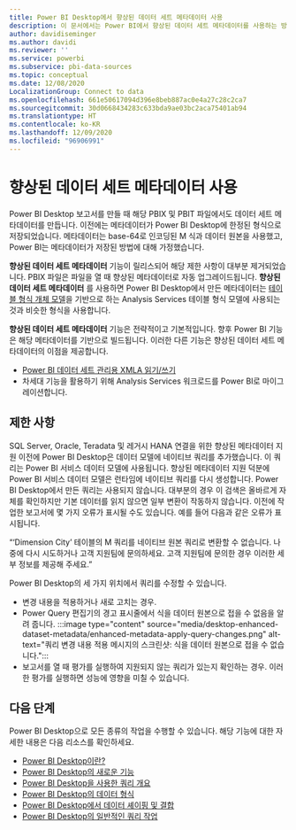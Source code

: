 ```yaml
---
title: Power BI Desktop에서 향상된 데이터 세트 메타데이터 사용
description: 이 문서에서는 Power BI에서 향상된 데이터 세트 메타데이터를 사용하는 방법을 설명합니다.
author: davidiseminger
ms.author: davidi
ms.reviewer: ''
ms.service: powerbi
ms.subservice: pbi-data-sources
ms.topic: conceptual
ms.date: 12/08/2020
LocalizationGroup: Connect to data
ms.openlocfilehash: 661e50617094d396e8beb887ac0e4a27c28c2ca7
ms.sourcegitcommit: 30d0668434283c633bda9ae03bc2aca75401ab94
ms.translationtype: HT
ms.contentlocale: ko-KR
ms.lasthandoff: 12/09/2020
ms.locfileid: "96906991"
---
```

# <a name="using-enhanced-dataset-metadata"></a>향상된 데이터 세트 메타데이터 사용

Power BI Desktop 보고서를 만들 때 해당 PBIX 및 PBIT 파일에서도 데이터 세트 메타데이터를 만듭니다. 이전에는 메타데이터가 Power BI Desktop에 한정된 형식으로 저장되었습니다. 메타데이터는 base-64로 인코딩된 M 식과 데이터 원본을 사용했고, Power BI는 메타데이터가 저장된 방법에 대해 가정했습니다.

**향상된 데이터 세트 메타데이터** 기능이 릴리스되어 해당 제한 사항이 대부분 제거되었습니다. PBIX 파일은 파일을 열 때 향상된 메타데이터로 자동 업그레이드됩니다. **향상된 데이터 세트 메타데이터** 를 사용하면 Power BI Desktop에서 만든 메타데이터는 [테이블 형식 개체 모델](/analysis-services/tom/introduction-to-the-tabular-object-model-tom-in-analysis-services-amo)을 기반으로 하는 Analysis Services 테이블 형식 모델에 사용되는 것과 비슷한 형식을 사용합니다.


**향상된 데이터 세트 메타데이터** 기능은 전략적이고 기본적입니다. 향후 Power BI 기능은 해당 메타데이터를 기반으로 빌드됩니다. 이러한 다른 기능은 향상된 데이터 세트 메타데이터의 이점을 제공합니다.

- [Power BI 데이터 세트 관리용 XMLA 읽기/쓰기](/power-platform-release-plan/2019wave2/business-intelligence/xmla-readwrite)
- 차세대 기능을 활용하기 위해 Analysis Services 워크로드를 Power BI로 마이그레이션합니다.

## <a name="limitations"></a>제한 사항
SQL Server, Oracle, Teradata 및 레거시 HANA 연결을 위한 향상된 메타데이터 지원 이전에 Power BI Desktop은 데이터 모델에 네이티브 쿼리를 추가했습니다. 이 쿼리는 Power BI 서비스 데이터 모델에 사용됩니다. 향상된 메타데이터 지원 덕분에 Power BI 서비스 데이터 모델은 런타임에 네이티브 쿼리를 다시 생성합니다. Power BI Desktop에서 만든 쿼리는 사용되지 않습니다. 대부분의 경우 이 검색은 올바르게 자체를 확인하지만 기본 데이터를 읽지 않으면 일부 변환이 작동하지 않습니다. 이전에 작업한 보고서에 몇 가지 오류가 표시될 수도 있습니다. 예를 들어 다음과 같은 오류가 표시됩니다. 

“‘Dimension City’ 테이블의 M 쿼리를 네이티브 원본 쿼리로 변환할 수 없습니다. 나중에 다시 시도하거나 고객 지원팀에 문의하세요. 고객 지원팀에 문의한 경우 이러한 세부 정보를 제공해 주세요.” 

Power BI Desktop의 세 가지 위치에서 쿼리를 수정할 수 있습니다.

- 변경 내용을 적용하거나 새로 고치는 경우.
- Power Query 편집기의 경고 표시줄에서 식을 데이터 원본으로 접을 수 없음을 알려 줍니다.
    :::image type="content" source="media/desktop-enhanced-dataset-metadata/enhanced-metadata-apply-query-changes.png" alt-text="쿼리 변경 내용 적용 메시지의 스크린샷: 식을 데이터 원본으로 접을 수 없습니다.":::
- 보고서를 열 때 평가를 실행하여 지원되지 않는 쿼리가 있는지 확인하는 경우. 이러한 평가를 실행하면 성능에 영향을 미칠 수 있습니다.


## <a name="next-steps"></a>다음 단계

Power BI Desktop으로 모든 종류의 작업을 수행할 수 있습니다. 해당 기능에 대한 자세한 내용은 다음 리소스를 확인하세요.

* [Power BI Desktop이란?](../fundamentals/desktop-what-is-desktop.md)
* [Power BI Desktop의 새로운 기능](../fundamentals/desktop-latest-update.md)
* [Power BI Desktop을 사용한 쿼리 개요](../transform-model/desktop-query-overview.md)
* [Power BI Desktop의 데이터 형식](desktop-data-types.md)
* [Power BI Desktop에서 데이터 셰이핑 및 결합](desktop-shape-and-combine-data.md)
* [Power BI Desktop의 일반적인 쿼리 작업](../transform-model/desktop-common-query-tasks.md)

